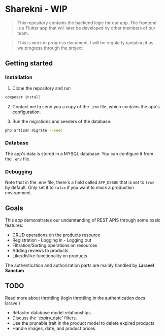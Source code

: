 # Sharekni - WIP

> This repository contains the backend logic for our app. The frontend is a Flutter app that will later be developed by other members of our team.

> This is work in progress document. I will be regularly updating it as we progress through the project

## Getting started

### Installation

1. Clone the repository and run

```sh
composer install
```

2. Contact me to send you a copy of the `.env` file, which contains the app's configuration.

3. Run the migrations and seeders of the database.

```sh
php artisan migrate --seed
```

### Database

The app's data is stored in a MYSQL database. You can configure it from the `.env` file.

### Debugging

Note that in the .env file, there's a field called `APP_DEBUG` that is set to `true` by default. Only set it to `false` if you want to mock a production environment.

## Goals

This app demonstrates our understanding of REST APIS through some basic features:

-   CRUD operations on the products resource
-   Registration - Logging in - Logging out
-   Filtration/Sorting operations on resources
-   Adding reviews to products
-   Like/dislike functionality on products

The authentication and authorization parts are mainly handled by **Laravel Sanctum**

## TODO

Read more about throttling (login throttling in the authentication docs laravel)

-   Refactor database model relationships.
-   Discuss the 'expiry_date' filters.
-   Use the prunable trait in the product model to delete expired products
-   Handle images, date, and product prices
